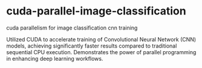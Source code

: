 # cuda-parallel-image-classification
cuda parallelism for image classification cnn training


Utilized CUDA to accelerate training of Convolutional Neural Network (CNN) models, achieving significantly faster results compared to traditional sequential CPU execution. Demonstrates the power of parallel programming in enhancing deep learning workflows.
